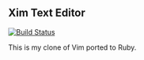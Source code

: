 Xim Text Editor
---------------

[![Build Status](https://secure.travis-ci.org/kbarber/xim.png)](http://travis-ci.org/kbarber/xim)

This is my clone of Vim ported to Ruby.
